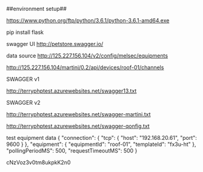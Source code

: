 ##environment setup##

https://www.python.org/ftp/python/3.6.1/python-3.6.1-amd64.exe

pip install flask

swagger UI
http://petstore.swagger.io/

data source
http://125.227.156.104/v2/config/melsec/equipments

http://125.227.156.104/martini/0.2/api/devices/roof-01/channels

SWAGGER v1

http://terryphptest.azurewebsites.net/swagger13.txt

SWAGGER v2

http://terryphptest.azurewebsites.net/swagger-martini.txt

http://terryphptest.azurewebsites.net/swagger-qonfig.txt




test equipment data
{
	"connection": {
		"tcp": {
			"host": "192.168.20.61",
			"port": 9600
		}
	},
	"equipment": {
		"equipmentId": "roof-01",
		"templateId": "fx3u-ht"
	},
	"pollingPeriodMS": 500,
	"requestTimeoutMS": 500
}

cNzVoz3v0tm8ukpkK2n0